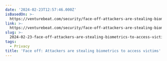 ```yaml
---
date: '2024-02-23T12:57:46.000Z'
isBasedOn: >-
  https://venturebeat.com/security/face-off-attackers-are-stealing-biometrics-to-access-victims-bank-accounts/
link: >-
  https://venturebeat.com/security/face-off-attackers-are-stealing-biometrics-to-access-victims-bank-accounts/
slug: >-
  2024-02-23-face-off-attackers-are-stealing-biometrics-to-access-victims-bank-account
tags:
  - Privacy
title: 'Face off: Attackers are stealing biometrics to access victims'' bank account'
---
```


